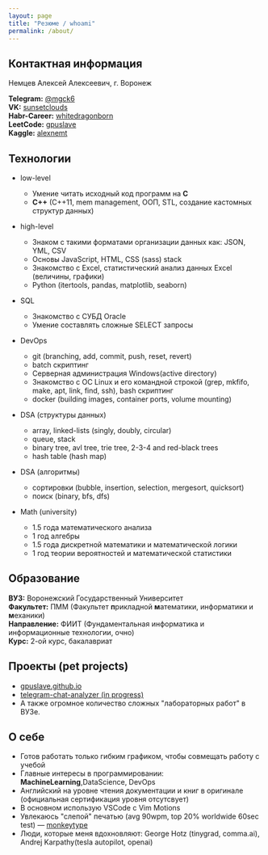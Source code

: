 ```yaml
---
layout: page
title: "Резюме / whoami"
permalink: /about/
---
```

## Контактная информация
Немцев Алексей Алексеевич, г. Воронеж  
  

**Telegram:** [@mgck6](https://t.me/mgck6)  
**VK:** [sunsetclouds](https://vk.com/sunsetclouds)  
**Habr-Career:** [whitedragonborn](https://career.habr.com/whitedragonborn)  
**LeetCode:** [gpuslave](https://leetcode.com/gpuslave/)  
**Kaggle:** [alexnemt](https://www.kaggle.com/alexnemt)  
  

## Технологии
- low-level
  - Умение читать исходный код программ на **C**
  - **C++** (C++11, mem management, ООП, STL, создание кастомных структур данных)

- high-level
  - Знаком с такими форматами организации данных как: JSON, YML, CSV
  - Основы JavaScript, HTML, CSS (sass) stack
  - Знакомство с Excel, статистический анализ данных Excel (величины, графики)
  - Python (itertools, pandas, matplotlib, seaborn)

- SQL
  - Знакомство с СУБД Oracle
  - Умение составлять сложные SELECT запросы

- DevOps
  - git (branching, add, commit, push, reset, revert)
  - batch скриптинг
  - Серверная администрация Windows(active directory)
  - Знакомство с ОС Linux и его командной строкой (grep, mkfifo, make, apt, link, find, ssh), bash скриптинг
  - docker (building images, container ports, volume mounting)

- DSA (структуры данных)
  - array, linked-lists (singly, doubly, circular)
  - queue, stack
  - binary tree, avl tree, trie tree, 2-3-4 and red-black trees
  - hash table (hash map)

- DSA (алгоритмы)
  - сортировки (bubble, insertion, selection, mergesort, quicksort)
  - поиск (binary, bfs, dfs)

- Math (university)
  - 1.5 года математического анализа 
  - 1 год алгебры
  - 1.5 года дискретной математики и математической логики
  - 1 год теории вероятностей и математической статистики
    
  
## Образование
**ВУЗ:** Воронежский Государственный Университет \
**Факультет:** ПММ (Факультет **п**рикладной **м**атематики, информатики и **м**еханики) \
**Направление:** ФИИТ (Фундаментальная информатика и информационные технологии, очно) \
**Курс:** 2-ой курс, бакалавриат
  
## Проекты (pet projects)
- [gpuslave.github.io](https://github.com/gpuslave/gpuslave.github.io)
- [telegram-chat-analyzer (in progress)](https://github.com/gpuslave/telegram-chat-analyzer) 
- А также огромное количество сложных "лабораторных работ" в ВУЗе.

## О себе
- Готов работать только гибким графиком, чтобы совмещать работу с учебой
- Главные интересы в программировании: **MachineLearning**,DataScience, DevOps
- Английский на уровне чтения документации и книг в оригинале (официальная сертификация уровня отсутсвует)
- В основном использую VSCode с Vim Motions
- Увлекаюсь "слепой" печатью (avg 90wpm, top 20% worldwide 60sec test) — [monkeytype](https://monkeytype.com/profile/sunsetclouds.)
- Люди, которые меня вдохновляют: George Hotz (tinygrad, comma.ai), Andrej Karpathy(tesla autopilot, openai) 




<!-- [jekyll][jekyll-organization] /
[jekyll-organization]: https://github.com/jekyll -->
